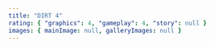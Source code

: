```yaml
---
title: "DIRT 4"
rating: { "graphics": 4, "gameplay": 4, "story": null }
images: { mainImage: null, galleryImages: null }
---
```

